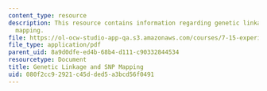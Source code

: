 ```yaml
---
content_type: resource
description: This resource contains information regarding genetic linkage and SNP
  mapping.
file: https://ol-ocw-studio-app-qa.s3.amazonaws.com/courses/7-15-experimental-molecular-genetics-spring-2015/080f2cc92921c45dded5a3bcd56f0491_MIT7_15S15_SNP_mapping.pdf
file_type: application/pdf
parent_uid: 8a9d0dfe-ed4b-68b4-d111-c90332844534
resourcetype: Document
title: Genetic Linkage and SNP Mapping
uid: 080f2cc9-2921-c45d-ded5-a3bcd56f0491
---
```

